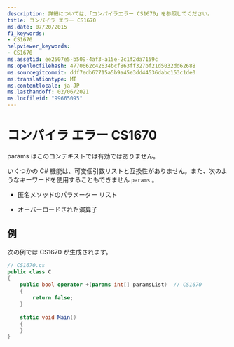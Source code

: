 ```yaml
---
description: 詳細については、「コンパイラエラー CS1670」を参照してください。
title: コンパイラ エラー CS1670
ms.date: 07/20/2015
f1_keywords:
- CS1670
helpviewer_keywords:
- CS1670
ms.assetid: ee2507e5-b509-4af3-a15e-2c1f2da7159c
ms.openlocfilehash: 4770662c42634bcf863ff327bf21d5032dd62688
ms.sourcegitcommit: ddf7edb67715a5b9a45e3dd44536dabc153c1de0
ms.translationtype: MT
ms.contentlocale: ja-JP
ms.lasthandoff: 02/06/2021
ms.locfileid: "99665095"
---
```

# <a name="compiler-error-cs1670"></a>コンパイラ エラー CS1670

params はこのコンテキストでは有効ではありません。  
  
 いくつかの C# 機能は、可変個引数リストと互換性がありません。また、次のようなキーワードを使用することもできません `params` 。  
  
- 匿名メソッドのパラメーター リスト  
  
- オーバーロードされた演算子  
  
## <a name="example"></a>例  

 次の例では CS1670 が生成されます。  
  
```csharp  
// CS1670.cs  
public class C  
{  
    public bool operator +(params int[] paramsList)  // CS1670  
    {  
        return false;  
    }  
  
    static void Main()  
    {  
    }  
}  
```
